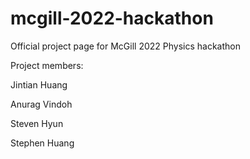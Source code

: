 # mcgill-2022-hackathon

Official project page for McGill 2022 Physics hackathon

Project members:

  Jintian Huang
  
  Anurag Vindoh
  
  Steven Hyun
  
  Stephen Huang
